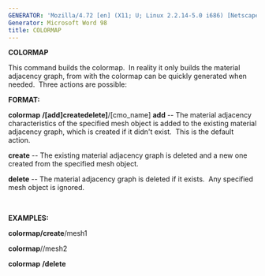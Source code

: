```yaml
---
GENERATOR: 'Mozilla/4.72 [en] (X11; U; Linux 2.2.14-5.0 i686) [Netscape]'
Generator: Microsoft Word 98
title: COLORMAP
---
```


 **COLORMAP**

  This command builds the colormap.  In reality it only builds the
  material adjacency graph, from with the colormap can be quickly
  generated when needed.  Three actions are possible:

 **FORMAT:**

  **colormap** **/[add]createdelete]**/[cmo\_name]
  **add** -- The material adjacency characteristics of the specified
  mesh object is added to the existing material adjacency graph, which
  is created if it didn't exist.  This is the default action.

  **create** -- The existing material adjacency graph is deleted and a
  new one created from the specified mesh object.

  **delete** -- The material adjacency graph is deleted if it exists. 
  Any specified mesh object is ignored.

   

 **EXAMPLES:**

  **colormap/create**/mesh1

  **colormap**//mesh2

  **colormap** **/delete**


